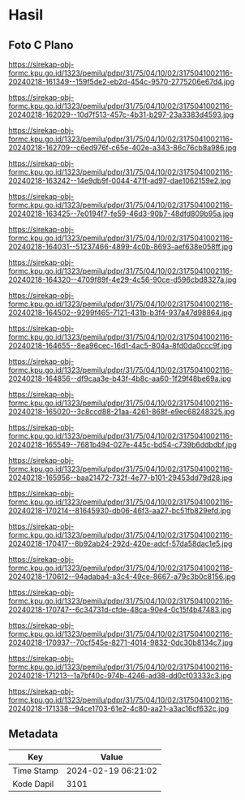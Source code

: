 # Hasil

## Foto C Plano

https://sirekap-obj-formc.kpu.go.id/1323/pemilu/pdpr/31/75/04/10/02/3175041002116-20240218-161349--159f5de2-eb2d-454c-9570-2775206e67d4.jpg

https://sirekap-obj-formc.kpu.go.id/1323/pemilu/pdpr/31/75/04/10/02/3175041002116-20240218-162029--10d7f513-457c-4b31-b297-23a3383d4593.jpg

https://sirekap-obj-formc.kpu.go.id/1323/pemilu/pdpr/31/75/04/10/02/3175041002116-20240218-162709--c6ed976f-c65e-402e-a343-86c76cb8a986.jpg

https://sirekap-obj-formc.kpu.go.id/1323/pemilu/pdpr/31/75/04/10/02/3175041002116-20240218-163242--14e9db9f-0044-471f-ad97-dae1062159e2.jpg

https://sirekap-obj-formc.kpu.go.id/1323/pemilu/pdpr/31/75/04/10/02/3175041002116-20240218-163425--7e0194f7-fe59-46d3-90b7-48dfd809b95a.jpg

https://sirekap-obj-formc.kpu.go.id/1323/pemilu/pdpr/31/75/04/10/02/3175041002116-20240218-164031--51237466-4899-4c0b-8693-aef638e058ff.jpg

https://sirekap-obj-formc.kpu.go.id/1323/pemilu/pdpr/31/75/04/10/02/3175041002116-20240218-164320--4709f89f-4e29-4c56-90ce-d596cbd8327a.jpg

https://sirekap-obj-formc.kpu.go.id/1323/pemilu/pdpr/31/75/04/10/02/3175041002116-20240218-164502--9299f465-7121-431b-b3f4-937a47d98864.jpg

https://sirekap-obj-formc.kpu.go.id/1323/pemilu/pdpr/31/75/04/10/02/3175041002116-20240218-164655--8ea96cec-16d1-4ac5-804a-8fd0da0ccc9f.jpg

https://sirekap-obj-formc.kpu.go.id/1323/pemilu/pdpr/31/75/04/10/02/3175041002116-20240218-164856--df9caa3e-b43f-4b8c-aa60-1f29f48be69a.jpg

https://sirekap-obj-formc.kpu.go.id/1323/pemilu/pdpr/31/75/04/10/02/3175041002116-20240218-165020--3c8ccd88-21aa-4261-868f-e9ec68248325.jpg

https://sirekap-obj-formc.kpu.go.id/1323/pemilu/pdpr/31/75/04/10/02/3175041002116-20240218-165549--7681b494-027e-445c-bd54-c739b6ddbdbf.jpg

https://sirekap-obj-formc.kpu.go.id/1323/pemilu/pdpr/31/75/04/10/02/3175041002116-20240218-165956--baa21472-732f-4e77-b101-29453dd79d28.jpg

https://sirekap-obj-formc.kpu.go.id/1323/pemilu/pdpr/31/75/04/10/02/3175041002116-20240218-170214--81645930-db06-46f3-aa27-bc51fb829efd.jpg

https://sirekap-obj-formc.kpu.go.id/1323/pemilu/pdpr/31/75/04/10/02/3175041002116-20240218-170417--8b92ab24-292d-420e-adcf-57da58dac1e5.jpg

https://sirekap-obj-formc.kpu.go.id/1323/pemilu/pdpr/31/75/04/10/02/3175041002116-20240218-170612--94adaba4-a3c4-49ce-8667-a79c3b0c8156.jpg

https://sirekap-obj-formc.kpu.go.id/1323/pemilu/pdpr/31/75/04/10/02/3175041002116-20240218-170747--6c34731d-cfde-48ca-90e4-0c15f4b47483.jpg

https://sirekap-obj-formc.kpu.go.id/1323/pemilu/pdpr/31/75/04/10/02/3175041002116-20240218-170937--70cf545e-8271-4014-9832-0dc30b8134c7.jpg

https://sirekap-obj-formc.kpu.go.id/1323/pemilu/pdpr/31/75/04/10/02/3175041002116-20240218-171213--1a7bf40c-974b-4246-ad38-dd0cf03333c3.jpg

https://sirekap-obj-formc.kpu.go.id/1323/pemilu/pdpr/31/75/04/10/02/3175041002116-20240218-171338--94ce1703-61e2-4c80-aa21-a3ac16cf632c.jpg


## Metadata

| Key        | Value               |
| ---------- | ------------------- |
| Time Stamp | 2024-02-19 06:21:02 |
| Kode Dapil | 3101                |



